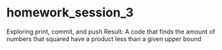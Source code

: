 # homework_session_3
Exploring print, commit, and push 
Result: A code that finds the amount of numbers that squared have a product less than a given upper bound
